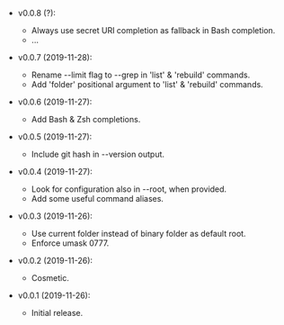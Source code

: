 - v0.0.8 (?):
    + Always use secret URI completion as fallback in Bash completion.
    + ...

- v0.0.7 (2019-11-28):
    + Rename --limit flag to --grep in 'list' & 'rebuild' commands.
    + Add 'folder' positional argument to 'list' & 'rebuild' commands.

- v0.0.6 (2019-11-27):
    + Add Bash & Zsh completions.

- v0.0.5 (2019-11-27):
    + Include git hash in --version output.

- v0.0.4 (2019-11-27):
    + Look for configuration also in --root, when provided.
    + Add some useful command aliases.

- v0.0.3 (2019-11-26):
    + Use current folder instead of binary folder as default root.
    + Enforce umask 0777.

- v0.0.2 (2019-11-26):
    + Cosmetic.

- v0.0.1 (2019-11-26):
    + Initial release.
